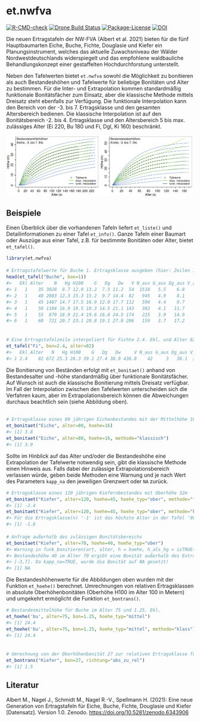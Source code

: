 
<!-- README.md is generated from README.Rmd. Please edit that file -->

# et.nwfva

<!-- badges: start -->

[![R-CMD-check](https://github.com/rnuske/et.nwfva/actions/workflows/R-CMD-check.yaml/badge.svg)](https://github.com/rnuske/et.nwfva/actions/workflows/R-CMD-check.yaml)
[![Drone Build
Status](https://cloud.drone.io/api/badges/rnuske/et.nwfva/status.svg)](https://cloud.drone.io/rnuske/et.nwfva)
[![Package-License](https://img.shields.io/badge/license-GPL--2-brightgreen.svg?style=flat)](https://www.gnu.org/licenses/gpl-2.0.html)
[![DOI](https://zenodo.org/badge/DOI/10.5281/zenodo.7207596.svg)](https://doi.org/10.5281/zenodo.7207596)
<!-- badges: end -->

Die neuen Ertragstafeln der NW-FVA (Albert et al. 2021) bieten für die
fünf Hauptbaumarten Eiche, Buche, Fichte, Douglasie und Kiefer ein
Planungsinstrument, welches das aktuelle Zuwachsniveau der Wälder
Nordwestdeutschlands widerspiegelt und das empfohlene waldbauliche
Behandlungskonzept einer gestaffelten Hochdurchforstung unterstellt.

Neben den Tafelwerten bietet `et.nwfva` sowohl die Möglichkeit zu
bonitieren als auch Bestandeshöhen und Tafelwerte für beliebige
Bonitäten und Alter zu bestimmen. Für die Inter- und Extrapolation
kommen standardmäßig funktionale Bonitätsfächer zum Einsatz, aber die
klassische Methode mittels Dreisatz steht ebenfalls zur Verfügung. Die
funktionale Interpolation kann den Bereich von der -3. bis 7.
Ertragsklasse und den gesamten Altersbereich bedienen. Die klassische
Interpolation ist auf den Bonitätsbereich -2. bis 4. Ertragsklasse und
den Altersbereich 5 bis max. zulässiges Alter (Ei 220, Bu 180 und Fi,
Dgl, Ki 160) beschränkt.

<img src="man/figures/README-faecher-1.png" width="50%" /><img src="man/figures/README-faecher-2.png" width="50%" />

## Beispiele

Einen Überblick über die vorhandenen Tafeln liefert `et_liste()` und
Detailinformationen zu einer Tafel `et_info()`. Ganze Tafeln einer
Baumart oder Auszüge aus einer Tafel, z.B. für bestimmte Bonitäten oder
Alter, bietet `et_tafel()`.

``` r
library(et.nwfva)

# Ertragstafelwerte für Buche 1. Ertragsklasse ausgeben (hier: Zeilen 1 bis 6)
head(et_tafel("Buche", bon=1))
#>   Ekl Alter    N   Hg H100    G   Dg   Dw   V N_aus G_aus Dg_aus V_aus   iV GWL dGZ
#> 1   1    35 3028  9.7 12.9 13.2  7.5 11.2  54  1518   5.5    6.8    24  9.5 111 3.2
#> 2   1    40 2083 12.3 15.3 15.2  9.7 14.4  82   945   4.9    8.1    28 11.1 167 4.2
#> 3   1    45 1487 14.7 17.5 16.9 12.0 17.7 112   596   4.4    9.7    31 12.2 228 5.1
#> 4   1    50 1104 16.9 19.5 18.3 14.5 21.1 143   382   4.1   11.7    34 13.0 293 5.9
#> 5   1    55  879 18.9 21.4 19.6 16.8 24.5 174   225   3.9   14.9    36 13.5 361 6.6
#> 6   1    60  721 20.7 23.1 20.8 19.1 27.8 206   159   3.7   17.2    38 13.9 430 7.2


# Eine Ertragstafelzeile interpoliert für Fichte 2.4. Ekl. und Alter 82
et_tafel("Fi", bon=2.4, alter=82)
#>   Ekl Alter   N   Hg H100    G   Dg   Dw     V N_aus G_aus Dg_aus V_aus   iV   GWL dGZ
#> 1 2.4    82 672 25.3 26.3 39.1 27.4 38.9 436.8    42     3   30.1  32.8 12.9 768.6 9.4
```

Die Bonitierung von Beständen erfolgt mit `et_bonitaet()` anhand von
Bestandesalter und -höhe standardmäßig über funktionale Bonitätsfächer.
Auf Wunsch ist auch die klassische Bonitierung mittels Dreisatz
verfügbar. Im Fall der Interpolation zwischen den Tafelwerten
unterscheiden sich die Verfahren kaum, aber im Extrapolationsbereich
können die Abweichungen durchaus beachtlich sein (siehe Abbildung oben).

``` r

# Ertragsklasse eines 80 jährigen Eichenbestandes mit der Mittelhöhe 16m
et_bonitaet("Eiche", alter=80, hoehe=16)
#> [1] 3.8
et_bonitaet("Eiche", alter=80, hoehe=16, methode="klassisch")
#> [1] 3.9
```

Sollte im Hinblick auf das Alter und/oder die Bestandeshöhe eine
Extrapolation der Tafelwerte notwendig sein, gibt die klassische Methode
einen Hinweis aus. Falls dabei der zulässige Extrapolationsbereich
verlassen würde, geben beide Methoden eine Warnung und je nach Wert des
Parameters `kapp_na` den jeweiligen Grenzwert oder `NA` zurück.

``` r
# Ertragsklasse eines 120 jährigen Kiefernbestandes mit Oberhöhe 32m
et_bonitaet("Kiefer", alter=120, hoehe=45, hoehe_typ="ober", methode="funktional")
#> [1] -2.4
et_bonitaet("Kiefer", alter=120, hoehe=45, hoehe_typ="ober", methode="klassisch")
#> Für die Ertragsklasse(n) '-1' ist das höchste Alter in der Tafel '90'. Es wurde auf das Alter '120' extrapoliert.
#> [1] -1.8

# Anfrage außerhalb des zulässigen Bonitätsbereichs
et_bonitaet("Kiefer", alter=70, hoehe=40, hoehe_typ="ober")
#> Warning in funk_bonitieren(art, alter, h = hoehe, h_als_hg = isTRUE(hoehe_typ == : Die
#> Bestandeshöhe 40 im Alter 70 ergibt eine Bonität außerhalb des Extrapolationsbereiches
#> [-3,7]. Da kapp_na=TRUE, wurde die Bonität auf NA gesetzt!
#> [1] NA
```

Die Bestandeshöhenwerte für die Abbildungen oben wurden mit der Funktion
`et_hoehe()` berechnet. Umrechnungen von relativen Ertragsklassen in
absolute Oberhöhenbonitäten (Oberhöhe H100 im Alter 100 in Metern) und
umgekehrt ermöglicht die Funktion `et_bontrans()`.

``` r
# Bestandesmittelhöhe für Buche im Alter 75 und 1.25. Ekl.
et_hoehe('bu', alter=75, bon=1.25, hoehe_typ="mittel")
#> [1] 24.4
et_hoehe('bu', alter=75, bon=1.25, hoehe_typ="mittel", methode="klass")
#> [1] 24.4


# Umrechnung von der Oberhöhenbonität 27 zur relativen Ertragsklasse für Kiefer
et_bontrans("Kiefer", bon=27, richtung="abs_zu_rel")
#> [1] 1.5
```

## Literatur

Albert M., Nagel J., Schmidt M., Nagel R.-V., Spellmann H. (2021): Eine
neue Generation von Ertragstafeln für Eiche, Buche, Fichte, Douglasie
und Kiefer \[Datensatz\]. Version 1.0. Zenodo.
<https://doi.org/10.5281/zenodo.6343906>
